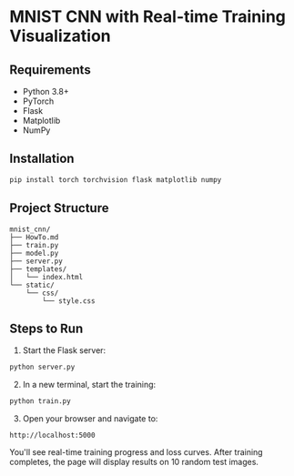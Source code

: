 # MNIST CNN with Real-time Training Visualization

## Requirements
- Python 3.8+
- PyTorch
- Flask
- Matplotlib
- NumPy

## Installation
```bash
pip install torch torchvision flask matplotlib numpy
```

## Project Structure
```
mnist_cnn/
├── HowTo.md
├── train.py
├── model.py
├── server.py
├── templates/
│   └── index.html
└── static/
    └── css/
        └── style.css
```

## Steps to Run
1. Start the Flask server:
```bash
python server.py
```

2. In a new terminal, start the training:
```bash
python train.py
```

3. Open your browser and navigate to:
```
http://localhost:5000
```

You'll see real-time training progress and loss curves.
After training completes, the page will display results on 10 random test images.